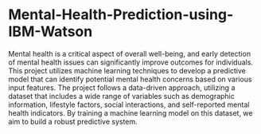 # Mental-Health-Prediction-using-IBM-Watson

Mental health is a critical aspect of overall well-being, and early detection of mental health issues can significantly improve outcomes for individuals. This project utilizes machine learning techniques to develop a predictive model that can identify potential mental health concerns based on various input features.
The project follows a data-driven approach, utilizing a dataset that includes a wide range of variables such as demographic information, lifestyle factors, social interactions, and self-reported mental health indicators. By training a machine learning model on this dataset, we aim to build a robust predictive system.
